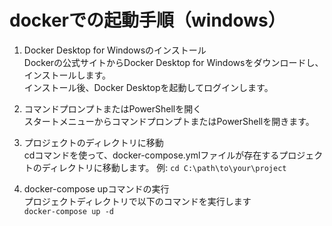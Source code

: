 # dockerでの起動手順（windows）
1. Docker Desktop for Windowsのインストール  
Dockerの公式サイトからDocker Desktop for Windowsをダウンロードし、インストールします。  
インストール後、Docker Desktopを起動してログインします。

2. コマンドプロンプトまたはPowerShellを開く  
スタートメニューからコマンドプロンプトまたはPowerShellを開きます。

3. プロジェクトのディレクトリに移動  
cdコマンドを使って、docker-compose.ymlファイルが存在するプロジェクトのディレクトリに移動します。
例: ``` cd C:\path\to\your\project ```

4. docker-compose upコマンドの実行  
プロジェクトディレクトリで以下のコマンドを実行します  
``` docker-compose up -d ```
